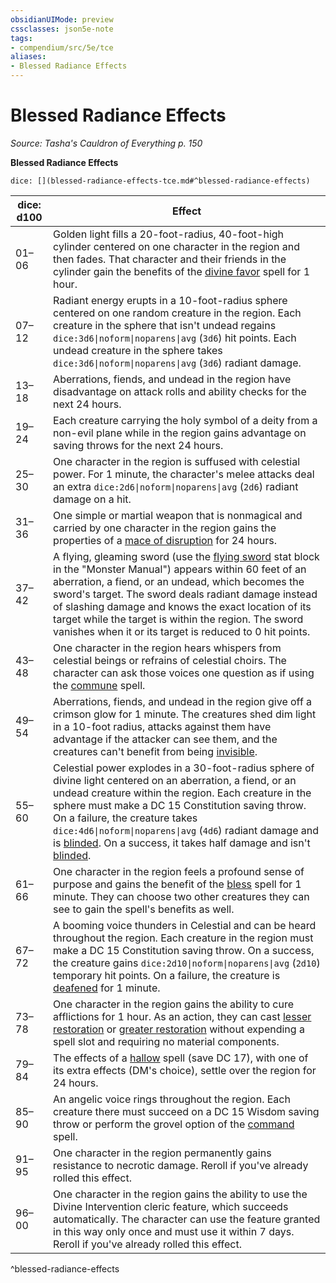 ```yaml
---
obsidianUIMode: preview
cssclasses: json5e-note
tags:
- compendium/src/5e/tce
aliases:
- Blessed Radiance Effects
---
```

# Blessed Radiance Effects
*Source: Tasha's Cauldron of Everything p. 150* 

**Blessed Radiance Effects**

`dice: [](blessed-radiance-effects-tce.md#^blessed-radiance-effects)`

| dice: d100 | Effect |
|------------|--------|
| 01–06 | Golden light fills a 20-foot-radius, 40-foot-high cylinder centered on one character in the region and then fades. That character and their friends in the cylinder gain the benefits of the [divine favor](/3-Mechanics/CLI/spells/divine-favor-xphb.md) spell for 1 hour. |
| 07–12 | Radiant energy erupts in a 10-foot-radius sphere centered on one random creature in the region. Each creature in the sphere that isn't undead regains `dice:3d6\|noform\|noparens\|avg` (`3d6`) hit points. Each undead creature in the sphere takes `dice:3d6\|noform\|noparens\|avg` (`3d6`) radiant damage. |
| 13–18 | Aberrations, fiends, and undead in the region have disadvantage on attack rolls and ability checks for the next 24 hours. |
| 19–24 | Each creature carrying the holy symbol of a deity from a non-evil plane while in the region gains advantage on saving throws for the next 24 hours. |
| 25–30 | One character in the region is suffused with celestial power. For 1 minute, the character's melee attacks deal an extra `dice:2d6\|noform\|noparens\|avg` (`2d6`) radiant damage on a hit. |
| 31–36 | One simple or martial weapon that is nonmagical and carried by one character in the region gains the properties of a [mace of disruption](/3-Mechanics/CLI/items/mace-of-disruption-xdmg.md) for 24 hours. |
| 37–42 | A flying, gleaming sword (use the [flying sword](/3-Mechanics/CLI/bestiary/construct/animated-flying-sword-xmm.md) stat block in the "Monster Manual") appears within 60 feet of an aberration, a fiend, or an undead, which becomes the sword's target. The sword deals radiant damage instead of slashing damage and knows the exact location of its target while the target is within the region. The sword vanishes when it or its target is reduced to 0 hit points. |
| 43–48 | One character in the region hears whispers from celestial beings or refrains of celestial choirs. The character can ask those voices one question as if using the [commune](/3-Mechanics/CLI/spells/commune-xphb.md) spell. |
| 49–54 | Aberrations, fiends, and undead in the region give off a crimson glow for 1 minute. The creatures shed dim light in a 10-foot radius, attacks against them have advantage if the attacker can see them, and the creatures can't benefit from being [invisible](conditions.md#Invisible). |
| 55–60 | Celestial power explodes in a 30-foot-radius sphere of divine light centered on an aberration, a fiend, or an undead creature within the region. Each creature in the sphere must make a DC 15 Constitution saving throw. On a failure, the creature takes `dice:4d6\|noform\|noparens\|avg` (`4d6`) radiant damage and is [blinded](conditions.md#Blinded). On a success, it takes half damage and isn't [blinded](conditions.md#Blinded). |
| 61–66 | One character in the region feels a profound sense of purpose and gains the benefit of the [bless](/3-Mechanics/CLI/spells/bless-xphb.md) spell for 1 minute. They can choose two other creatures they can see to gain the spell's benefits as well. |
| 67–72 | A booming voice thunders in Celestial and can be heard throughout the region. Each creature in the region must make a DC 15 Constitution saving throw. On a success, the creature gains `dice:2d10\|noform\|noparens\|avg` (`2d10`) temporary hit points. On a failure, the creature is [deafened](conditions.md#Deafened) for 1 minute. |
| 73–78 | One character in the region gains the ability to cure afflictions for 1 hour. As an action, they can cast [lesser restoration](/3-Mechanics/CLI/spells/lesser-restoration-xphb.md) or [greater restoration](/3-Mechanics/CLI/spells/greater-restoration-xphb.md) without expending a spell slot and requiring no material components. |
| 79–84 | The effects of a [hallow](/3-Mechanics/CLI/spells/hallow-xphb.md) spell (save DC 17), with one of its extra effects (DM's choice), settle over the region for 24 hours. |
| 85–90 | An angelic voice rings throughout the region. Each creature there must succeed on a DC 15 Wisdom saving throw or perform the grovel option of the [command](/3-Mechanics/CLI/spells/command-xphb.md) spell. |
| 91–95 | One character in the region permanently gains resistance to necrotic damage. Reroll if you've already rolled this effect. |
| 96–00 | One character in the region gains the ability to use the Divine Intervention cleric feature, which succeeds automatically. The character can use the feature granted in this way only once and must use it within 7 days. Reroll if you've already rolled this effect. |
^blessed-radiance-effects